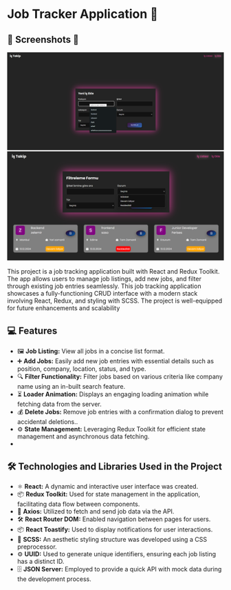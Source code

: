 #  Job Tracker Application 🌟


## 📸 Screenshots 📸

![a.png](https://github.com/Fiartaks/43-React-Redux-Toolkit-jop-app/blob/main/job/public/a.png)
![b.png](https://github.com/Fiartaks/43-React-Redux-Toolkit-jop-app/blob/main/job/public/b.png)


This project is a job tracking application built with React and Redux Toolkit. The app allows users to manage job listings, add new jobs, and filter through existing job entries seamlessly.
This job tracking application showcases a fully-functioning CRUD interface with a modern stack involving React, Redux, and styling with SCSS. The project is well-equipped for future enhancements and scalability

## 💻 Features

- 🖼️ **Job Listing:** View all jobs in a concise list format.
- ➕ **Add Jobs:** Easily add new job entries with essential details such as position, company, location, status, and type.
- 🔍 **Filter Functionality:** Filter jobs based on various criteria like company name using an in-built search feature.
- ⏳ **Loader Animation:** Displays an engaging loading animation while fetching data from the server.
- 💰 **Delete Jobs:** Remove job entries with a confirmation dialog to prevent accidental deletions..
- ⚙️ **State Management:** Leveraging Redux Toolkit for efficient state management and asynchronous data fetching.
- 

## 🛠️ Technologies and Libraries Used in the Project

- ⚛️ **React:** A dynamic and interactive user interface was created.
- 📦 **Redux Toolkit:** Used for state management in the application, facilitating data flow between components.
- 📡 **Axios:** Utilized to fetch and send job data via the API.
- 🛠️ **React Router DOM:** Enabled navigation between pages for users.
- 📦 **React Toastify:** Used to display notifications for user interactions.
- 🎨 **SCSS:** An aesthetic styling structure was developed using a CSS preprocessor.
- ⚙️ **UUID:** Used to generate unique identifiers, ensuring each job listing has a distinct ID.
- 🗄️ **JSON Server:** Employed to provide a quick API with mock data during the development process.
